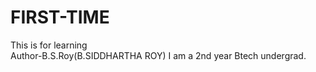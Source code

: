 # FIRST-TIME
This is for learning
<br>
Author-B.S.Roy(B.SIDDHARTHA ROY)
I am a 2nd year Btech undergrad.